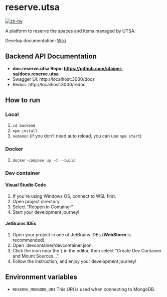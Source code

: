 # reserve.utsa

[![zh-tw](https://img.shields.io/badge/lang-zh--tw-blue.svg)](https://github.com/utaipei-sa/api.reserve.utsa/blob/main/README.zh-tw.md)

A platform to reserve the spaces and items managed by UTSA.

Develop documentation: [Wiki](https://github.com/utaipei-sa/reserve.utsa/wiki)

## Backend API Documentation

- **doc.reserve.utsa Repo: https://github.com/utaipei-sa/docs.reserve.utsa**
- Swagger UI: http://localhost:3000/docs
- Redoc: http://localhost:3000/redoc

## How to run

### Local

1. `cd backend`  
2. `npm install`  
3. `nodemon` (if you don't need auto reload, you can use `npm start`)  

### Docker

1. `docker-compose up -d --build`

### Dev container

#### Visual Studio Code

1. If you're using Windows OS, connect to WSL first.
2. Open project directory.
3. Select "Reopen in Container"
4. Start your development journey!

#### JetBrains IDEs

1. Open your project in one of JetBrains IDEs (**WebStorm** is recommended).
2. Open .devcontainer/devcontainer.json.
3. Click the icon near the `{` in the editor, then select "Create Dev Container and Mount Sources...".
4. Follow the instruction, and enjoy your development journey!

## Environment variables

- `RESERVE_MONGODB_URI` This URI is used when connecting to MongoDB.

